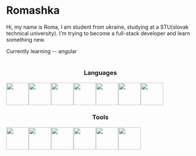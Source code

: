 # Romashka
Hi, my name is Roma, I am student from ukraine, studying at a STU(slovak technical university). I'm trying to become a full-stack developer and learn something new. 

<p>Currently learning  --  angular</p>

#

<h3 align="center">Languages</h3>
<div align="center" style = "display:flex;">
<img align="center" width="60px" height="60px" src = "https://upload.wikimedia.org/wikipedia/commons/thumb/4/4c/Typescript_logo_2020.svg/1200px-Typescript_logo_2020.svg.png">
<img align="center" width="60px" height="60px" src = "https://upload.wikimedia.org/wikipedia/commons/thumb/6/6a/JavaScript-logo.png/640px-JavaScript-logo.png">
<img align="center" width="60px" height="60px" src = "https://upload.wikimedia.org/wikipedia/commons/thumb/6/62/CSS3_logo.svg/800px-CSS3_logo.svg.png">
<img align="center" width="60px" height="60px" src = "https://www.w3.org/html/logo/downloads/HTML5_Badge_512.png">
<img align="center" width="60px" height="60px" src = "https://www.codeplanet.co.in/images/c-.png">
<img align="center" width="60px" height="60px" src = "https://upload.wikimedia.org/wikipedia/commons/thumb/0/0d/C_Sharp_wordmark.svg/1200px-C_Sharp_wordmark.svg.png">
<img align="center" width="60px" height="60px" src = "https://upload.wikimedia.org/wikipedia/commons/thumb/c/c3/Python-logo-notext.svg/1869px-Python-logo-notext.svg.png">
</div>

<h3 align="center">Tools</h3>
<div align="center" style = "display:flex;">
<img align="center" width="60px" height="60px" src = "https://angular.io/assets/images/logos/angularjs/AngularJS-Shield.svg">
<img align="center" width="60px" height="60px" src = "https://brandslogos.com/wp-content/uploads/images/large/arduino-logo-1.png">
<img align="center" width="60px" height="60px" src = "https://cdn.sanity.io/images/599r6htc/localized/46a76c802176eb17b04e12108de7e7e0f3736dc6-1024x1024.png?w=804&h=804&q=75&fit=max&auto=format">
<img align="center" width="60px" height="60px" src = "https://www.svgrepo.com/show/331626/unity.svg">
<img align="center" width="60px" height="60px" src = "https://upload.wikimedia.org/wikipedia/commons/thumb/2/2c/Visual_Studio_Icon_2022.svg/1200px-Visual_Studio_Icon_2022.svg.png">
<img align="center" width="60px" height="60px" src = "https://upload.wikimedia.org/wikipedia/commons/thumb/9/9a/Visual_Studio_Code_1.35_icon.svg/2048px-Visual_Studio_Code_1.35_icon.svg.png">
</div>